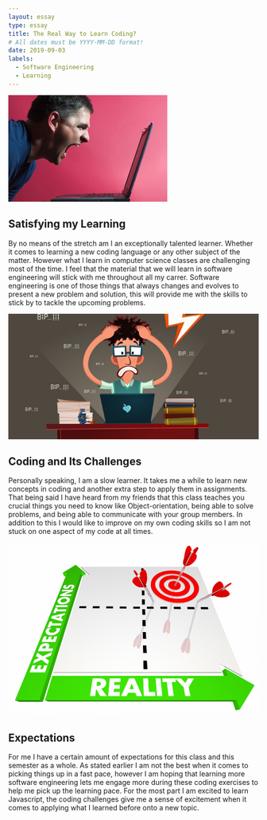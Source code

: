 ```yaml
---
layout: essay
type: essay
title: The Real Way to Learn Coding?
# All dates must be YYYY-MM-DD format!
date: 2019-09-03
labels:
  - Software Engineering
  - Learning
---
```

<img class="ui medium top left image" src="../images/ragecoder.jpg">

## Satisfying my Learning

  By no means of the stretch am I an exceptionally talented learner. Whether it comes to learning a new coding language or any other subject of the matter. However what I learn in computer science classes are challenging most of the time. I feel that the material that we will learn in software engineering will stick with me throughout all my carrer. Software engineering is one of those things that always changes and evolves to present a new problem and solution, this will provide me with the skills to stick by to tackle the upcoming problems.
  
  <img class="ui medium top left image" src="../images/stresscoder.jpg">
  
## Coding and Its Challenges 

  Personally speaking, I am a slow learner. It takes me a while to learn new concepts in coding and another extra step to apply them in assignments. That being said I have heard from my friends that this class teaches you crucial things you need to know like Object-orientation, being able to solve problems, and being able to communicate with your group members. In addition to this I would like to improve on my own coding skills so I am not stuck on one aspect of my code at all times.
  
  <img class="ui medium top left image" src="../images/expectations.jpg">
  
## Expectations

 For me I have a certain amount of expectations for this class and this semester as a whole. As stated earlier I am not the best when it comes to picking things up in a fast pace, however I am hoping that learning more software engineering lets me engage more during these coding exercises to help me pick up the learning pace. For the most part I am excited to learn Javascript, the coding challenges give me a sense of excitement when it comes to applying what I learned before onto a new topic. 
  
